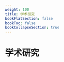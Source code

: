 ```yaml
---
weight: 100
title: 学术研究
bookFlatSection: false
bookToc: false
bookCollapseSection: true
---
```


# 学术研究